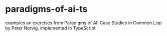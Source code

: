 # paradigms-of-ai-ts
examples an exercises from Paradigms of AI: Case Studies in Common Lisp by Peter Norvig, implemented in TypeScript
